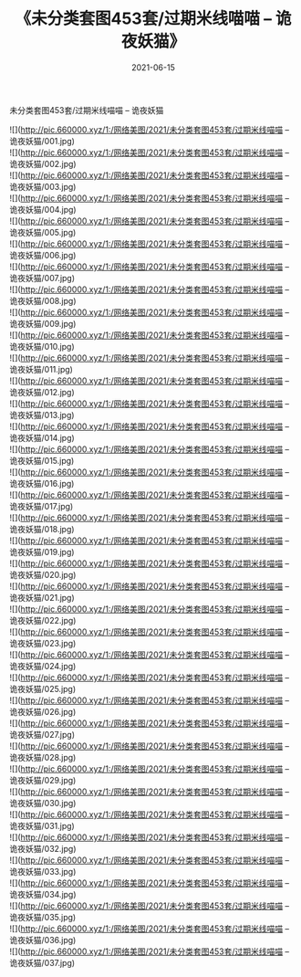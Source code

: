﻿---
layout: post
title:  《未分类套图453套/过期米线喵喵 – 诡夜妖猫》
date:   2021-06-15
img: http://pic.660000.xyz/1:/网络美图/2021/未分类套图453套/过期米线喵喵 – 诡夜妖猫/000.jpg
categories: [美女, 清纯, 唯美]
---

未分类套图453套/过期米线喵喵 – 诡夜妖猫

 ![](http://pic.660000.xyz/1:/网络美图/2021/未分类套图453套/过期米线喵喵 – 诡夜妖猫/001.jpg) <br>![](http://pic.660000.xyz/1:/网络美图/2021/未分类套图453套/过期米线喵喵 – 诡夜妖猫/002.jpg) <br>![](http://pic.660000.xyz/1:/网络美图/2021/未分类套图453套/过期米线喵喵 – 诡夜妖猫/003.jpg) <br>![](http://pic.660000.xyz/1:/网络美图/2021/未分类套图453套/过期米线喵喵 – 诡夜妖猫/004.jpg) <br>![](http://pic.660000.xyz/1:/网络美图/2021/未分类套图453套/过期米线喵喵 – 诡夜妖猫/005.jpg) <br>![](http://pic.660000.xyz/1:/网络美图/2021/未分类套图453套/过期米线喵喵 – 诡夜妖猫/006.jpg) <br>![](http://pic.660000.xyz/1:/网络美图/2021/未分类套图453套/过期米线喵喵 – 诡夜妖猫/007.jpg) <br>![](http://pic.660000.xyz/1:/网络美图/2021/未分类套图453套/过期米线喵喵 – 诡夜妖猫/008.jpg) <br>![](http://pic.660000.xyz/1:/网络美图/2021/未分类套图453套/过期米线喵喵 – 诡夜妖猫/009.jpg) <br>![](http://pic.660000.xyz/1:/网络美图/2021/未分类套图453套/过期米线喵喵 – 诡夜妖猫/010.jpg) <br>![](http://pic.660000.xyz/1:/网络美图/2021/未分类套图453套/过期米线喵喵 – 诡夜妖猫/011.jpg) <br>![](http://pic.660000.xyz/1:/网络美图/2021/未分类套图453套/过期米线喵喵 – 诡夜妖猫/012.jpg) <br>![](http://pic.660000.xyz/1:/网络美图/2021/未分类套图453套/过期米线喵喵 – 诡夜妖猫/013.jpg) <br>![](http://pic.660000.xyz/1:/网络美图/2021/未分类套图453套/过期米线喵喵 – 诡夜妖猫/014.jpg) <br>![](http://pic.660000.xyz/1:/网络美图/2021/未分类套图453套/过期米线喵喵 – 诡夜妖猫/015.jpg) <br>![](http://pic.660000.xyz/1:/网络美图/2021/未分类套图453套/过期米线喵喵 – 诡夜妖猫/016.jpg) <br>![](http://pic.660000.xyz/1:/网络美图/2021/未分类套图453套/过期米线喵喵 – 诡夜妖猫/017.jpg) <br>![](http://pic.660000.xyz/1:/网络美图/2021/未分类套图453套/过期米线喵喵 – 诡夜妖猫/018.jpg) <br>![](http://pic.660000.xyz/1:/网络美图/2021/未分类套图453套/过期米线喵喵 – 诡夜妖猫/019.jpg) <br>![](http://pic.660000.xyz/1:/网络美图/2021/未分类套图453套/过期米线喵喵 – 诡夜妖猫/020.jpg) <br>![](http://pic.660000.xyz/1:/网络美图/2021/未分类套图453套/过期米线喵喵 – 诡夜妖猫/021.jpg) <br>![](http://pic.660000.xyz/1:/网络美图/2021/未分类套图453套/过期米线喵喵 – 诡夜妖猫/022.jpg) <br>![](http://pic.660000.xyz/1:/网络美图/2021/未分类套图453套/过期米线喵喵 – 诡夜妖猫/023.jpg) <br>![](http://pic.660000.xyz/1:/网络美图/2021/未分类套图453套/过期米线喵喵 – 诡夜妖猫/024.jpg) <br>![](http://pic.660000.xyz/1:/网络美图/2021/未分类套图453套/过期米线喵喵 – 诡夜妖猫/025.jpg) <br>![](http://pic.660000.xyz/1:/网络美图/2021/未分类套图453套/过期米线喵喵 – 诡夜妖猫/026.jpg) <br>![](http://pic.660000.xyz/1:/网络美图/2021/未分类套图453套/过期米线喵喵 – 诡夜妖猫/027.jpg) <br>![](http://pic.660000.xyz/1:/网络美图/2021/未分类套图453套/过期米线喵喵 – 诡夜妖猫/028.jpg) <br>![](http://pic.660000.xyz/1:/网络美图/2021/未分类套图453套/过期米线喵喵 – 诡夜妖猫/029.jpg) <br>![](http://pic.660000.xyz/1:/网络美图/2021/未分类套图453套/过期米线喵喵 – 诡夜妖猫/030.jpg) <br>![](http://pic.660000.xyz/1:/网络美图/2021/未分类套图453套/过期米线喵喵 – 诡夜妖猫/031.jpg) <br>![](http://pic.660000.xyz/1:/网络美图/2021/未分类套图453套/过期米线喵喵 – 诡夜妖猫/032.jpg) <br>![](http://pic.660000.xyz/1:/网络美图/2021/未分类套图453套/过期米线喵喵 – 诡夜妖猫/033.jpg) <br>![](http://pic.660000.xyz/1:/网络美图/2021/未分类套图453套/过期米线喵喵 – 诡夜妖猫/034.jpg) <br>![](http://pic.660000.xyz/1:/网络美图/2021/未分类套图453套/过期米线喵喵 – 诡夜妖猫/035.jpg) <br>![](http://pic.660000.xyz/1:/网络美图/2021/未分类套图453套/过期米线喵喵 – 诡夜妖猫/036.jpg) <br>![](http://pic.660000.xyz/1:/网络美图/2021/未分类套图453套/过期米线喵喵 – 诡夜妖猫/037.jpg) <br>